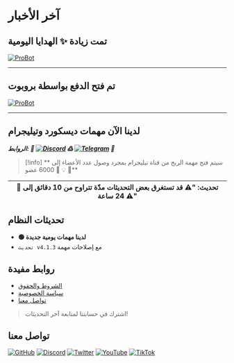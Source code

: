 # آخر اﻷخبار

## تمت زيادة **✨ الهدايا اليومية**

[![ProBot](/docs/assets/images/betterTasks.png)](/explore/support/subscriptions)

---

## تم فتح الدفع بواسطة بروبوت

[![ProBot](/docs/assets/images/payProBot.png)](/dashboard/exchange)

---

## لدينا الآن مهمات ديسكورد وتيليجرام

***الروابط: 🚀 [![Discord](https://img.shields.io/badge/Discord-5865F2?style=for-the-badge&logo=discord&logoColor=white)](/dashboard/finance/tasks) ߷ [![Telegram](https://img.shields.io/badge/Telegram-2CA5E0?style=for-the-badge&logo=telegram&logoColor=white)](/dashboard/finance/tasks) 🚀***

> [!info] سيتم فتح مهمة الربح من قناة تيليجرام بمجرد وصول عدد الأعضاء إلى \*\*💡 🎯 6000 عضو 🎯\*\*

| **🔴 تحديث: "⚠️ قد تستغرق بعض التحديثات مدّة تتراوح من 10 دقائق إلى 24 ساعة ⚠️"** |
| --- |

## تحديثات النظام

- **🟢 لدينا مهمات يومية جديدة**
- `تحديث v4.1.3` مع إصلاحات مهمة

## روابط مفيدة

- [الشروط والحقوق](/terms)
- [سياسة الخصوصية](/privacy-policy)
- [تواصل معنا](/dashboard/security/help)

> اشترك في حسابتنا لمتابعة آخر التحديثات!

## تواصل معنا

[![GitHub](https://img.shields.io/badge/GitHub-100000?style=for-the-badge&logo=github&logoColor=white)](https://github.com/EXA-Hub) [![Discord](https://img.shields.io/badge/Discord-5865F2?style=for-the-badge&logo=discord&logoColor=white)](https://dsc.gg/exa) [![Twitter](https://img.shields.io/badge/X-000000?style=for-the-badge&logo=x&logoColor=white)](https://x.com/ExaTube) [![YouTube](https://img.shields.io/badge/YouTube-FF0000?style=for-the-badge&logo=youtube&logoColor=white)](https://www.youtube.com/@exatube) [![TikTok](https://img.shields.io/badge/TikTok-000000?style=for-the-badge&logo=tiktok&logoColor=white)](https://www.tiktok.com/@exatube)

